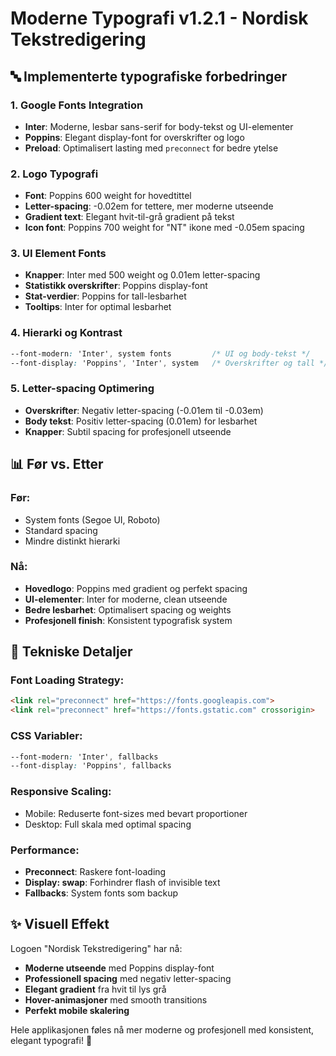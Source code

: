 # Moderne Typografi v1.2.1 - Nordisk Tekstredigering

## 🔤 Implementerte typografiske forbedringer

### 1. Google Fonts Integration
- **Inter**: Moderne, lesbar sans-serif for body-tekst og UI-elementer
- **Poppins**: Elegant display-font for overskrifter og logo
- **Preload**: Optimalisert lasting med `preconnect` for bedre ytelse

### 2. Logo Typografi
- **Font**: Poppins 600 weight for hovedtittel
- **Letter-spacing**: -0.02em for tettere, mer moderne utseende
- **Gradient text**: Elegant hvit-til-grå gradient på tekst
- **Icon font**: Poppins 700 weight for "NT" ikone med -0.05em spacing

### 3. UI Element Fonts
- **Knapper**: Inter med 500 weight og 0.01em letter-spacing
- **Statistikk overskrifter**: Poppins display-font
- **Stat-verdier**: Poppins for tall-lesbarhet
- **Tooltips**: Inter for optimal lesbarhet

### 4. Hierarki og Kontrast
```css
--font-modern: 'Inter', system fonts         /* UI og body-tekst */
--font-display: 'Poppins', 'Inter', system   /* Overskrifter og tall */
```

### 5. Letter-spacing Optimering
- **Overskrifter**: Negativ letter-spacing (-0.01em til -0.03em)
- **Body tekst**: Positiv letter-spacing (0.01em) for lesbarhet
- **Knapper**: Subtil spacing for profesjonell utseende

## 📊 Før vs. Etter

### Før:
- System fonts (Segoe UI, Roboto)
- Standard spacing
- Mindre distinkt hierarki

### Nå:
- **Hovedlogo**: Poppins med gradient og perfekt spacing
- **UI-elementer**: Inter for moderne, clean utseende
- **Bedre lesbarhet**: Optimalisert spacing og weights
- **Profesjonell finish**: Konsistent typografisk system

## 🎯 Tekniske Detaljer

### Font Loading Strategy:
```html
<link rel="preconnect" href="https://fonts.googleapis.com">
<link rel="preconnect" href="https://fonts.gstatic.com" crossorigin>
```

### CSS Variabler:
```css
--font-modern: 'Inter', fallbacks
--font-display: 'Poppins', fallbacks
```

### Responsive Scaling:
- Mobile: Reduserte font-sizes med bevart proportioner
- Desktop: Full skala med optimal spacing

### Performance:
- **Preconnect**: Raskere font-loading
- **Display: swap**: Forhindrer flash of invisible text
- **Fallbacks**: System fonts som backup

## ✨ Visuell Effekt

Logoen "Nordisk Tekstredigering" har nå:
- **Moderne utseende** med Poppins display-font
- **Professionell spacing** med negativ letter-spacing
- **Elegant gradient** fra hvit til lys grå
- **Hover-animasjoner** med smooth transitions
- **Perfekt mobile skalering**

Hele applikasjonen føles nå mer moderne og profesjonell med konsistent, elegant typografi! 🚀

